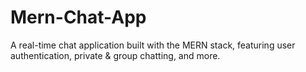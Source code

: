 # Mern-Chat-App
A real-time chat application built with the MERN stack, featuring user authentication, private &amp; group chatting, and more.
